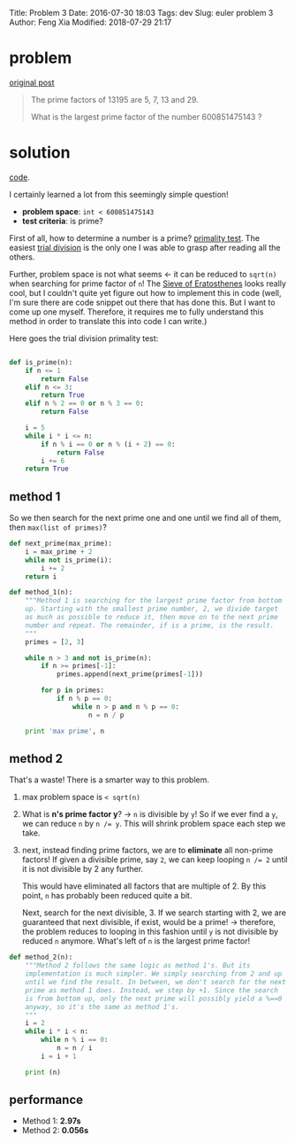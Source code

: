 Title: Problem 3
Date: 2016-07-30 18:03
Tags: dev
Slug: euler problem 3
Author: Feng Xia
Modified: 2018-07-29 21:17


# problem

[original post][1]

> The prime factors of 13195 are 5, 7, 13 and 29.
> 
> What is the largest prime factor of the number 600851475143 ?
>

# solution

[code][5].

I certainly learned a lot from this seemingly simple question!

- **problem space**: `int < 600851475143`
- **test criteria**: is prime?

First of all, how to determine a number is a prime? [primality
test][2].  The easiest [trial division][3] is the only one I was able
to grasp after reading all the others. 

Further, problem space is not what seems &larr; it can be reduced to
`sqrt(n)` when searching for prime factor of `n`! The [Sieve of
Eratosthenes][4] looks really cool, but I couldn't quite yet figure
out how to implement this in code (well, I'm sure there are code
snippet out there that has done this. But I want to come up one
myself. Therefore, it requires me to fully understand this method in
order to translate this into code I can write.)

Here goes the trial division primality test:

```python

def is_prime(n):
    if n <= 1
        return False
    elif n <= 3:
        return True
    elif n % 2 == 0 or n % 3 == 0:
        return False

    i = 5
    while i * i <= n:
        if n % i == 0 or n % (i + 2) == 0:
            return False
        i += 6
    return True
```

## method 1

So we then search for the next prime one and one until we find all
of them, then `max(list of primes)`?

```python
def next_prime(max_prime):
    i = max_prime + 2
    while not is_prime(i):
        i += 2
    return i

def method_1(n):
    """Method 1 is searching for the largest prime factor from bottom
    up. Starting with the smallest prime number, 2, we divide target
    as much as possible to reduce it, then move on to the next prime
    number and repeat. The remainder, if is a prime, is the result.
    """
    primes = [2, 3]

    while n > 3 and not is_prime(n):
        if n >= primes[-1]:
            primes.append(next_prime(primes[-1]))

        for p in primes:
            if n % p == 0:
                while n > p and n % p == 0:
                    n = n / p

    print 'max prime', n

```

## method 2

That's a waste! There is a smarter way to this problem.

1. max problem space is `< sqrt(n)`
2. What is **n's prime factor y**?  &rarr; `n` is divisible by `y`! So
   if we ever find a `y`, we can reduce `n` by `n /= y`. This
   will shrink problem space each step we take.
3. next, instead finding prime factors, we are to **eliminate** all
   non-prime factors! If given a divisible prime, say `2`, we can
   keep looping `n /= 2` until it is not divisible by 2 any
   further. 
   
     This would have eliminated all factors that are multiple
     of 2. By this point, `n` has probably been reduced quite a
     bit. 

     Next, search for the next divisible, 3. If we search starting
     with 2, we are guaranteed that next divisible, if exist, would be
     a prime! &rarr; therefore, the problem reduces to looping in this
     fashion until `y` is not divisible by reduced `n` anymore. What's
     left of `n` is the largest prime factor!

```python
def method_2(n):
    """Method 2 follows the same logic as method 1's. But its
    implementation is much simpler. We simply searching from 2 and up
    until we find the result. In between, we don't search for the next
    prime as method 1 does. Instead, we step by +1. Since the search
    is from bottom up, only the next prime will possibly yield a %==0
    anyway, so it's the same as method 1's.
    """
    i = 2
    while i * i < n:
        while n % i == 0:
            n = n / i
        i = i + 1

    print (n)
```

## performance

* Method 1: **2.97s**
* Method 2: **0.056s**

[1]: https://projecteuler.net/problem=3
[2]: https://en.wikipedia.org/wiki/Primality_test
[3]: https://en.wikipedia.org/wiki/Trial_division
[4]: https://en.wikipedia.org/wiki/Sieve_of_Eratosthenes
[5]: {filename}/downloads/euler/p3.py
